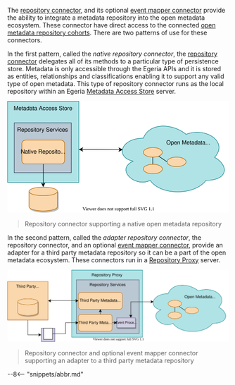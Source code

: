 
The [repository connector](./concepts/repository-connector), and its optional [event mapper connector](./concepts/event-mmapper-connector) provide the ability to integrate a metadata repository into the open metadata ecosystem.  These connector have direct access to the connected [open metadata repository cohorts](./concepts/cohort-member).  There are two patterns of use for these connectors. 

In the first pattern, called the *native repository connector*, the [repository connector](./concepts/repository-connector) delegates all of its methods to a particular type of persistence store.  Metadata is only accessible through the Egeria APIs and it is stored as entities, relationships and classifications enabling it to support any valid type of open metadata. This type of repository connector runs as the local repository  within an Egeria [Metadata Access Store](./concepts/metadata-access-store) server.

![Native open metadata repository](./connectors/repository/native-repository-connector.svg)
> Repository connector supporting a native open metadata repository

In the second pattern, called the *adapter repository connector*, the repository connector, and an optional [event mapper connector](./concepts/event-mapper-connector), provide an adapter for a third party metadata repository so it can be a part of the open metadata ecosystem.  These connectors run in a [Repository Proxy](./concepts/repository-proxy) server.

![Adapter repository connectors](./connectors/repository/adapter-repository-connector.svg)
>  Repository connector and optional event mapper connector supporting an adapter to a third party metadata repository

--8<-- "snippets/abbr.md"


